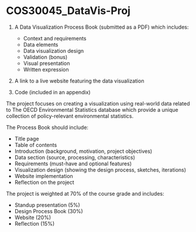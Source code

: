 # COS30045_DataVis-Proj

1. A Data Visualization Process Book (submitted as a PDF) which includes:
   - Context and requirements
   - Data elements
   - Data visualization design
   - Validation (bonus)
   - Visual presentation
   - Written expression

2. A link to a live website featuring the data visualization

3. Code (included in an appendix)

The project focuses on creating a visualization using real-world data related to The OECD Environmental Statistics database which provide a unique collection of policy-relevant environmental statistics. 

The Process Book should include:
- Title page
- Table of contents
- Introduction (background, motivation, project objectives)
- Data section (source, processing, characteristics)
- Requirements (must-have and optional features)
- Visualization design (showing the design process, sketches, iterations)
- Website implementation
- Reflection on the project

The project is weighted at 70% of the course grade and includes:
- Standup presentation (5%)
- Design Process Book (30%)
- Website (20%)
- Reflection (15%)


